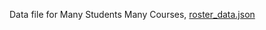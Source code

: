 Data file for Many Students Many Courses,
[roster_data.json](https://github.com/user-attachments/files/20209803/roster_data.json)
